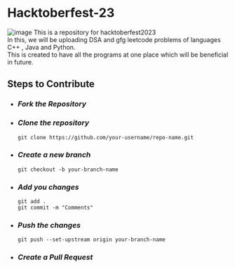 # Hacktoberfest-23 <br>
![image](https://github.com/mfatima05/Hacktoberfest-23/assets/112624853/dde30444-dc9d-4093-9488-e1f065ecd188)
This is a repository for hacktoberfest2023 <br>
In this, we will be uploading DSA and gfg leetcode problems of languages C++ , Java and Python. <br>
This is created to have all the programs at one place which will be beneficial in future.


## Steps to Contribute

* ### *Fork the Repository*
* ### *Clone the repository*
    ```
    git clone https://github.com/your-username/repo-name.git
    ```
* ### *Create a new branch*
    ```
    git checkout -b your-branch-name
    ```
* ### *Add you changes*
    ```
    git add .
    git commit -m "Comments"
    ```
* ### *Push the changes*
    ```
    git push --set-upstream origin your-branch-name
    ```
* ### *Create a Pull Request*
